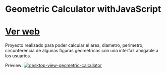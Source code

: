 # Geometric Calculator withJavaScript

# [Ver web](http://https://danielmacielacevedo.github.io/BataBit-Crypto/ "Ver web")
Proyecto realizado para poder calcular el area, diametro, perimetro, circunferencia de algunas figuras geometricas con una interfaz amigable a los usuarios.

Preview: 
[![desktop-view-geometric-calculator](https://lh3.googleusercontent.com/6_tem5FjVRpwl9QP0-_TFYv_XSWqat21ynYFpHJJ0QocKXKm6HU5zC6m90OMtibB3I5mRJ45So7ZHtoK02nzl944ZlDZ-9VleGEwrYZXv4GEwJ_XRcjv6VNA-bSoXwYQJA=w1280 "desktop-view-geometric-calculator")](http://https://lh3.googleusercontent.com/6_tem5FjVRpwl9QP0-_TFYv_XSWqat21ynYFpHJJ0QocKXKm6HU5zC6m90OMtibB3I5mRJ45So7ZHtoK02nzl944ZlDZ-9VleGEwrYZXv4GEwJ_XRcjv6VNA-bSoXwYQJA=w1280 "desktop-view-geometric-calculator")
